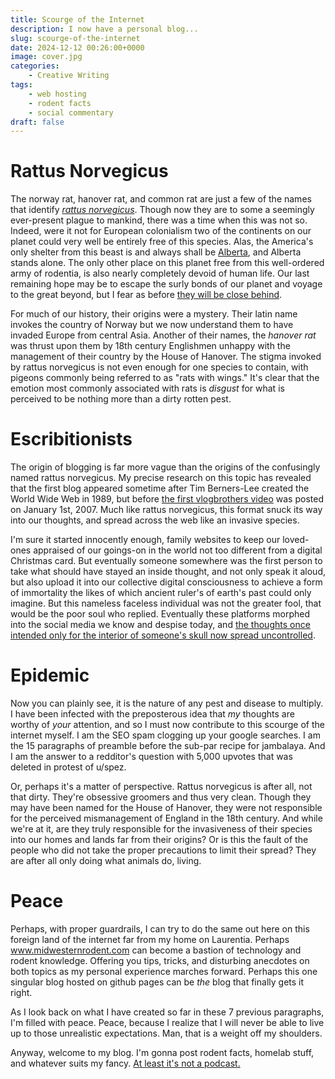 ```yaml
---
title: Scourge of the Internet
description: I now have a personal blog...
slug: scourge-of-the-internet
date: 2024-12-12 00:26:00+0000
image: cover.jpg
categories:
    - Creative Writing
tags:
    - web hosting
    - rodent facts
    - social commentary
draft: false
---
```


# Rattus Norvegicus

The norway rat, hanover rat, and common rat are just a few of the names that identify [*rattus norvegicus*](https://en.wikipedia.org/wiki/Brown_rat). Though now they are to some a seemingly ever-present plague to mankind, there was a time when this was not so. Indeed, were it not for European colonialism two of the continents on our planet could very well be entirely free of this species. Alas, the America's only shelter from this beast is and always shall be [Alberta](https://www.alberta.ca/history-of-rat-control-in-alberta), and Alberta stands alone. The only other place on this planet free from this well-ordered army of rodentia, is also nearly completely devoid of human life. Our last remaining hope may be to escape the surly bonds of our planet and voyage to the great beyond, but I fear as before [they will be close behind](https://www.nasa.gov/ames/space-biosciences/nasa-completes-rodent-research-1-operations-on-the-international-space-station/).

For much of our history, their origins were a mystery. Their latin name invokes the country of Norway but we now understand them to have invaded Europe from central Asia. Another of their names, the *hanover rat* was thrust upon them by 18th century Englishmen unhappy with the management of their country by the House of Hanover. The stigma invoked by rattus norvegicus is not even enough for one species to contain, with pigeons commonly being referred to as "rats with wings." It's clear that the emotion most commonly associated with rats is *disgust* for what is perceived to be nothing more than a dirty rotten pest.

# Escribitionists

The origin of blogging is far more vague than the origins of the confusingly named rattus norvegicus. My precise research on this topic has revealed that the first blog appeared sometime after Tim Berners-Lee created the World Wide Web in 1989, but before [the first vlogbrothers video](https://www.youtube.com/watch?v=vtyXbTHKhI0) was posted on January 1st, 2007. Much like rattus norvegicus, this format snuck its way into our thoughts, and spread across the web like an invasive species.

I'm sure it started innocently enough, family websites to keep our loved-ones appraised of our goings-on in the world not too different from a digital Christmas card. But eventually someone somewhere was the first person to take what should have stayed an inside thought, and not only speak it aloud, but also upload it into our collective digital consciousness to achieve a form of immortality the likes of which ancient ruler's of earth's past could only imagine. But this nameless faceless individual was not the greater fool, that would be the poor soul who replied. Eventually these platforms morphed into the social media we know and despise today, and [the thoughts once intended only for the interior of someone's skull now spread uncontrolled](https://www.youtube.com/watch?v=rE3j_RHkqJc).

# Epidemic

Now you can plainly see, it is the nature of any pest and disease to multiply. I have been infected with the preposterous idea that *my* thoughts are worthy of *your* attention, and so I must now contribute to this scourge of the internet myself. I am the SEO spam clogging up your google searches. I am the 15 paragraphs of preamble before the sub-par recipe for jambalaya. And I am the answer to a redditor's question with 5,000 upvotes that was deleted in protest of u/spez.

Or, perhaps it's a matter of perspective. Rattus norvegicus is after all, not that dirty. They're obsessive groomers and thus very clean. Though they may have been named for the House of Hanover, they were not responsible for the perceived mismanagement of England in the 18th century. And while we're at it, are they truly responsible for the invasiveness of their species into our homes and lands far from their origins? Or is this the fault of the people who did not take the proper precautions to limit their spread? They are after all only doing what animals do, living.

# Peace

Perhaps, with proper guardrails, I can try to do the same out here on this foreign land of the internet far from my home on Laurentia. Perhaps www.midwesternrodent.com can become a bastion of technology and rodent knowledge. Offering you tips, tricks, and disturbing anecdotes on both topics as my personal experience marches forward. Perhaps this one singular blog hosted on github pages can be *the* blog that finally gets it right.

As I look back on what I have created so far in these 7 previous paragraphs, I'm filled with peace. Peace, because I realize that I will never be able to live up to those unrealistic expectations. Man, that is a weight off my shoulders.

Anyway, welcome to my blog. I'm gonna post rodent facts, homelab stuff, and whatever suits my fancy. [At least it's not a podcast.](https://www.youtube.com/watch?v=bShGBlrcH1Y)

